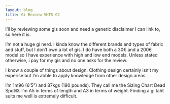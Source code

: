 ```yaml
---
layout: blog
title: Gi Review VHTS G2
---
```

I’ll by reviewing some gis soon and need a generic disclaimer I can link to, so here it is.

I’m not a huge gi nerd. I kinda know the different brands and types of fabric and stuff, but I don’t own a lot of gis. I do have both a 30€ and a 200€ model so I have experience with high and low end models. Unless stated otherwise, i pay for my gis and no one asks for the review.

I know a couple of things about design. Clothing design certainly isn’t my experise but I’m abble to apply knowledge from other design areas.

I’m 1m96 (6’5") and 87kgs (190 pounds). They call me the Sizing Chart Dead Spot©. I’m A5 in terms of length and A3 in terms of weight. Finding a gi taht suits me well is extremely difficult.
